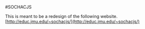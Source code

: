 #SOCHACJS

This is meant to be a redesign of the following website.
[http://educ.jmu.edu/~sochacjs/](http://educ.jmu.edu/~sochacjs/)
